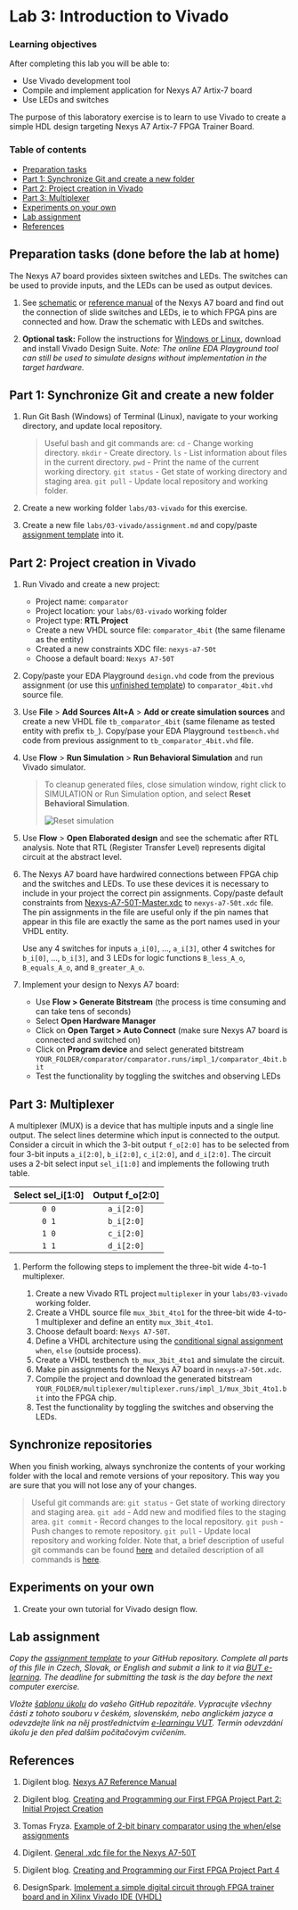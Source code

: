 # Lab 3: Introduction to Vivado

<!--
![Logo](../../logolink_eng.jpg)
<p align="center">
  The Study of Modern and Developing Engineering BUT<br>
  CZ.02.2.69/0.0/0.0/18_056/0013325
</p>
-->

### Learning objectives

After completing this lab you will be able to:

* Use Vivado development tool
* Compile and implement application for Nexys A7 Artix-7 board
* Use LEDs and switches

The purpose of this laboratory exercise is to learn to use Vivado to create a simple HDL design targeting Nexys A7 Artix-7 FPGA Trainer Board.

### Table of contents

* [Preparation tasks](#preparation)
* [Part 1: Synchronize Git and create a new folder](#part1)
* [Part 2: Project creation in Vivado](#part2)
* [Part 3: Multiplexer](#part3)
* [Experiments on your own](#experiments)
* [Lab assignment](#assignment)
* [References](#references)

<a name="preparation"></a>

## Preparation tasks (done before the lab at home)

The Nexys A7 board provides sixteen switches and LEDs. The switches can be used to provide inputs, and the LEDs can be used as output devices.

1. See [schematic](https://github.com/tomas-fryza/digital-electronics-1/blob/master/docs/nexys-a7-sch.pdf) or [reference manual](https://reference.digilentinc.com/reference/programmable-logic/nexys-a7/reference-manual) of the Nexys A7 board and find out the connection of slide switches and LEDs, ie to which FPGA pins are connected and how. Draw the schematic with LEDs and switches.

2. **Optional task:** Follow the instructions for [Windows or Linux](https://github.com/tomas-fryza/digital-electronics-1/wiki/List-of-versions), download and install Vivado Design Suite. *Note: The online EDA Playground tool can still be used to simulate designs without implementation in the target hardware.*

<a name="part1"></a>

## Part 1: Synchronize Git and create a new folder

1. Run Git Bash (Windows) of Terminal (Linux), navigate to your working directory, and update local repository.

   > Useful bash and git commands are: `cd` - Change working directory. `mkdir` - Create directory. `ls` - List information about files in the current directory. `pwd` - Print the name of the current working directory. `git status` - Get state of working directory and staging area. `git pull` - Update local repository and working folder.
   >

2. Create a new working folder `labs/03-vivado` for this exercise.

3. Create a new file `labs/03-vivado/assignment.md` and copy/paste [assignment template](https://raw.githubusercontent.com/tomas-fryza/digital-electronics-1/master/labs/03-vivado/assignment.md) into it.

<a name="part2"></a>

## Part 2: Project creation in Vivado

1. Run Vivado and create a new project:

   * Project name: `comparator`
   * Project location: your `labs/03-vivado` working folder
   * Project type: **RTL Project**
   * Create a new VHDL source file: `comparator_4bit` (the same filename as the entity)
   * Created a new constraints XDC file: `nexys-a7-50t`
   * Choose a default board: `Nexys A7-50T`

2. Copy/paste your EDA Playground `design.vhd` code from the previous assignment (or use this [unfinished template](https://www.edaplayground.com/x/5uu3)) to `comparator_4bit.vhd` source file.

3. Use **File** > **Add Sources Alt+A** > **Add or create simulation sources** and create a new VHDL file `tb_comparator_4bit` (same filename as tested entity with prefix `tb_`). Copy/pase your EDA Playground `testbench.vhd` code from previous assignment to `tb_comparator_4bit.vhd` file.

4. Use **Flow** > **Run Simulation** > **Run Behavioral Simulation** and run Vivado simulator.

   > To cleanup generated files, close simulation window, right click to SIMULATION or Run Simulation option, and select **Reset Behavioral Simulation**.
   >
   > ![Reset simulation](images/screenshot_vivado_reset_simul.png)
   >

5. Use **Flow** > **Open Elaborated design** and see the schematic after RTL analysis. Note that RTL (Register Transfer Level) represents digital circuit at the abstract level.

6. The Nexys A7 board have hardwired connections between FPGA chip and the switches and LEDs. To use these devices it is necessary to include in your project the correct pin assignments. Copy/paste default constraints from [Nexys-A7-50T-Master.xdc](https://raw.githubusercontent.com/Digilent/digilent-xdc/master/Nexys-A7-50T-Master.xdc) to `nexys-a7-50t.xdc` file. The pin assignments in the file are useful only if the pin names that appear in this file are exactly the same as the port names used in your VHDL entity.

   Use any 4 switches for inputs `a_i[0]`, ..., `a_i[3]`, other 4 switches for `b_i[0]`, ..., `b_i[3]`, and 3 LEDs for logic functions `B_less_A_o`, `B_equals_A_o`, and `B_greater_A_o`.

7. Implement your design to Nexys A7 board:

   * Use **Flow > Generate Bitstream** (the process is time consuming and can take tens of seconds)
   * Select **Open Hardware Manager**
   * Click on **Open Target > Auto Connect** (make sure Nexys A7 board is connected and switched on)
   * Click on **Program device** and select generated bitstream `YOUR_FOLDER/comparator/comparator.runs/impl_1/comparator_4bit.bit`
   * Test the functionality by toggling the switches and observing LEDs

<a name="part3"></a>

## Part 3: Multiplexer

A multiplexer (MUX) is a device that has multiple inputs and a single line output. The select lines determine which input is connected to the output. Consider a circuit in which the 3-bit output `f_o[2:0]` has to be selected from four 3-bit inputs `a_i[2:0]`, `b_i[2:0]`, `c_i[2:0]`, and `d_i[2:0]`. The circuit uses a 2-bit select input `sel_i[1:0]` and implements the following truth table.

   | **Select sel_i[1:0]** | **Output f_o[2:0]** |
   | :-: | :-: |
   | `0 0` | `a_i[2:0]` |
   | `0 1` | `b_i[2:0]` |
   | `1 0` | `c_i[2:0]` |
   | `1 1` | `d_i[2:0]` |

<!--
   ![Circuit symbol for two-bit wide 4-to-1 multiplexer](images/mux_4to1.png)
-->

1. Perform the following steps to implement the three-bit wide 4-to-1 multiplexer.

   1. Create a new Vivado RTL project `multiplexer` in your `labs/03-vivado` working folder.
   2. Create a VHDL source file `mux_3bit_4to1` for the three-bit wide 4-to-1 multiplexer and define an entity `mux_3bit_4to1`.
   3. Choose default board: `Nexys A7-50T`.
   4. Define a VHDL architecture using the [conditional signal assignment](https://github.com/tomas-fryza/digital-electronics-1/wiki/Signal-assignments) `when`, `else` (outside process).
   5. Create a VHDL testbench `tb_mux_3bit_4to1` and simulate the circuit.
   6. Make pin assignments for the Nexys A7 board in `nexys-a7-50t.xdc`.
   7. Compile the project and download the generated bitstream `YOUR_FOLDER/multiplexer/multiplexer.runs/impl_1/mux_3bit_4to1.bit` into the FPGA chip.
   8. Test the functionality by toggling the switches and observing the LEDs.

<!--
   ![Screenshot of Vivado](images/screenshot_vivado.png)
-->

## Synchronize repositories

When you finish working, always synchronize the contents of your working folder with the local and remote versions of your repository. This way you are sure that you will not lose any of your changes.

   > Useful git commands are: `git status` - Get state of working directory and staging area. `git add` - Add new and modified files to the staging area. `git commit` - Record changes to the local repository. `git push` - Push changes to remote repository. `git pull` - Update local repository and working folder. Note that, a brief description of useful git commands can be found [here](https://github.com/tomas-fryza/digital-electronics-1/wiki/Useful-Git-commands) and detailed description of all commands is [here](https://github.com/joshnh/Git-Commands).
   >

<a name="experiments"></a>

## Experiments on your own

1. Create your own tutorial for Vivado design flow.

<a name="assignment"></a>

## Lab assignment

*Copy the [assignment template](assignment.md) to your GitHub repository. Complete all parts of this file in Czech, Slovak, or English and submit a link to it via [BUT e-learning](https://moodle.vutbr.cz/). The deadline for submitting the task is the day before the next computer exercise.*

*Vložte [šablonu úkolu](assignment.md) do vašeho GitHub repozitáře. Vypracujte všechny části z tohoto souboru v českém, slovenském, nebo anglickém jazyce a odevzdejte link na něj prostřednictvím [e-learningu VUT](https://moodle.vutbr.cz/). Termín odevzdání úkolu je den před dalším počítačovým cvičením.*

<a name="references"></a>

## References

1. Digilent blog. [Nexys A7 Reference Manual](https://reference.digilentinc.com/reference/programmable-logic/nexys-a7/reference-manual)

2. Digilent blog. [Creating and Programming our First FPGA Project Part 2: Initial Project Creation](https://blog.digilentinc.com/creating-and-programming-our-first-fpga-project-part-2-initial-project-creation/)

3. Tomas Fryza. [Example of 2-bit binary comparator using the when/else assignments](https://www.edaplayground.com/x/5uu3)

4. Digilent. [General .xdc file for the Nexys A7-50T](https://github.com/Digilent/digilent-xdc/blob/master/Nexys-A7-50T-Master.xdc)

5. Digilent blog. [Creating and Programming our First FPGA Project Part 4](https://blog.digilentinc.com/creating-and-programming-our-first-fpga-project-part-4/)

6. DesignSpark. [Implement a simple digital circuit through FPGA trainer board and in Xilinx Vivado IDE (VHDL)](https://www.rs-online.com/designspark/lab1-vhdl)
